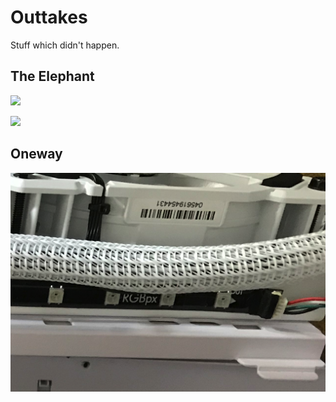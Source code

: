 # Outtakes

Stuff which didn't happen.

## The Elephant

![](../.gitbook/assets/elephant1.png)

![](../.gitbook/assets/elephant2.png)

## Oneway

![](../.gitbook/assets/oneway.png)

